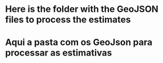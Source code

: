 # Here is the folder with the GeoJSON files to process the estimates
# Aqui a pasta com os GeoJson para processar as estimativas
